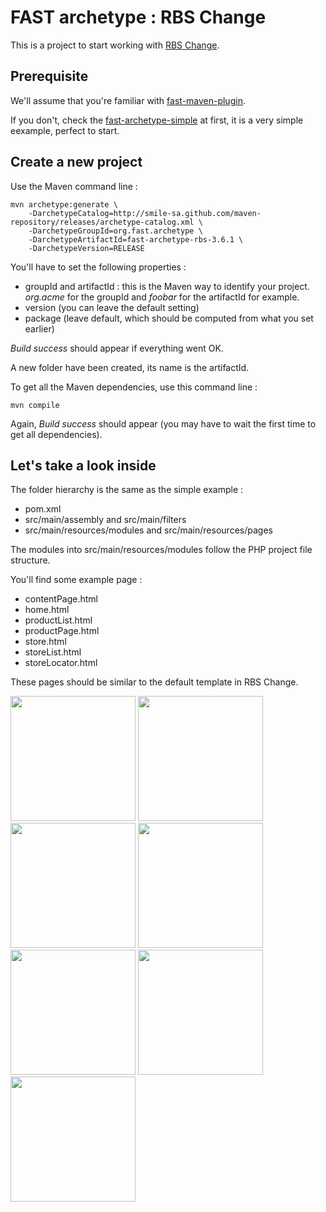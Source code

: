 # FAST archetype : RBS Change

This is a project to start working with [RBS Change](http://www.rbschange.fr).

## Prerequisite

We'll assume that you're familiar with [fast-maven-plugin](http://smile-sa.github.io/fast-maven-plugin).

If you don't, check the [fast-archetype-simple](http://smile-sa.github.io/fast-archetype/fast-archetype-simple) at first, it is a very simple eexample, perfect to start.

## Create a new project

Use the Maven command line :

```
mvn archetype:generate \
	-DarchetypeCatalog=http://smile-sa.github.com/maven-repository/releases/archetype-catalog.xml \
	-DarchetypeGroupId=org.fast.archetype \
	-DarchetypeArtifactId=fast-archetype-rbs-3.6.1 \
	-DarchetypeVersion=RELEASE
```

You'll have to set the following properties :

- groupId and artifactId : this is the Maven way to identify your project. *org.acme* for the groupId and *foobar* for the artifactId for example.
- version (you can leave the default setting)
- package (leave default, which should be computed from what you set earlier)

*Build success* should appear if everything went OK.

A new folder have been created, its name is the artifactId.

To get all the Maven dependencies, use this command line :

```
mvn compile
```

Again, *Build success* should appear (you may have to wait the first time to get all dependencies).

## Let's take a look inside

The folder hierarchy is the same as the simple example :

- pom.xml
- src/main/assembly and src/main/filters
- src/main/resources/modules and src/main/resources/pages

The modules into src/main/resources/modules follow the PHP project file structure.

You'll find some example page :

- contentPage.html
- home.html
- productList.html
- productPage.html
- store.html
- storeList.html
- storeLocator.html

These pages should be similar to the default template in RBS Change.

[<img src="content/ContentPage.jpg" width="200" />](content/ContentPage.jpg)
[<img src="content/Home.jpg" width="200" />](content/Home.jpg)
[<img src="content/ProductList.jpg" width="200" />](content/ProductList.jpg)
[<img src="content/ProductPage.jpg" width="200" />](content/ProductPage.jpg)
[<img src="content/Store.jpg" width="200" />](content/Store.jpg)
[<img src="content/StoreList.jpg" width="200" />](content/StoreList.jpg)
[<img src="content/StoreLocator.jpg" width="200" />](content/StoreLocator.jpg)
